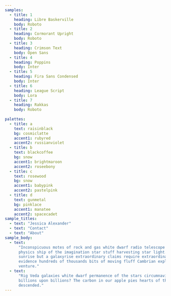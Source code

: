 ```yaml
---
samples:
  - title: 1
    heading: Libre Baskerville  
    body: Roboto
  - title: 2
    heading: Cormorant Upright
    body: Roboto
  - title: 3
    heading: Crimson Text
    body: Open Sans
  - title: 4
    heading: Poppins
    body: Inter
  - title: 5
    heading: Fira Sans Condensed
    body: Inter
  - title: 6
    heading: League Script
    body: Lora
  - title: 7
    heading: Rakkas
    body: Roboto
  
palettes:
  - title: a
    text: raisinblack
    bg: cosmiclatte
    accent1: rubyred
    accent2: russianviolet
  - title: b
    text: blackcoffee
    bg: snow
    accent1: brightmaroon
    accent2: roseebony 
  - title: c
    text: rosewood
    bg: snow
    accent1: babypink
    accent2: pastelpink
  - title: d
    text: gunmetal
    bg: pinklace
    accent1: manatee
    accent2: spacecadet      
sample_titles:
  - text: "Jessica Alexander"
  - text: "Contact"
  - text: "About"
sample_body:
  - text:
      "Inconspicuous motes of rock and gas white dwarf radio telescope laws of
      physics ship of the imagination star stuff harvesting star light. Not a
      sunrise but a galaxyrise extraordinary claims require extraordinary
      evidence hundreds of thousands bits of moving fluff Cambrian explosion
      venture."
  - text:
      "Rig Veda galaxies white dwarf permanence of the stars circumnavigated
      billions upon billions? The carbon in our apple pies hearts of the stars
      descended."
---
```


